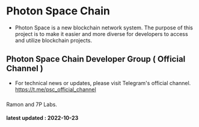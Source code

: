 # Photon Space Chain
* Photon Space is a new blockchain network system. The purpose of this project is to make it easier and more diverse for developers to access and utilize blockchain projects.

## Photon Space Chain Developer Group ( Official Channel )
* For technical news or updates, please visit Telegram's official channel.
https://t.me/psc_official_channel

### 

Ramon and 7P Labs.
#### latest updated : 2022-10-23